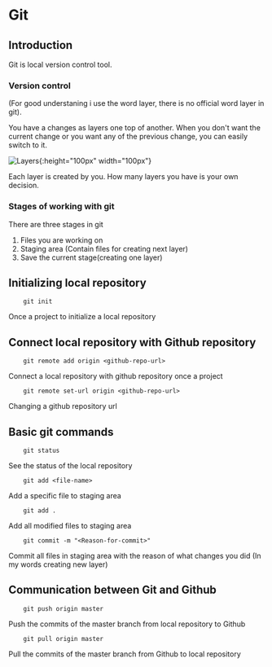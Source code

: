 # Git

## Introduction

Git is local version control tool.

### Version control

(For good understaning i use the word layer, there is no official word layer in git).

You have a changes as layers one top of another. When you don't want the current change or you want any of the previous change, you can easily switch to it.

![Layers](https://www.professionalindemnity.co.uk/cms/photo/misc/three_flat__layers.png){:height="100px" width="100px"}

Each layer is created by you. How many layers you have is your own decision.

### Stages of working with git

There are three stages in git

1. Files you are working on
2. Staging area (Contain files for creating next layer)
3. Save the current stage(creating one layer)

## Initializing local repository

```git
    git init
```

Once a project to initialize a local repository

## Connect local repository with Github repository

```git
    git remote add origin <github-repo-url>
```

Connect a local repository with github repository once a project

```git
    git remote set-url origin <github-repo-url>
```

Changing a github repository url

## Basic git commands

```git
    git status
```

See the status of the local repository

```git
    git add <file-name>
```

Add a specific file to staging area

```git
    git add .
```

Add all modified files to staging area

```git
    git commit -m "<Reason-for-commit>"
```

Commit all files in staging area with the reason of what changes you did (In my words creating new layer)

## Communication between Git and Github

```git
    git push origin master
```

Push the commits of the master branch from local repository to Github

```git
    git pull origin master
```

Pull the commits of the master branch from Github to local repository
